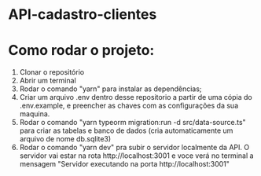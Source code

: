 # API-cadastro-clientes
# Como rodar o projeto:

1. Clonar o repositório
2. Abrir um terminal
3. Rodar o comando "yarn" para instalar as dependências;
4. Criar um arquivo .env dentro desse repositorio a partir de uma cópia do .env.example, e preencher as chaves com as configurações da sua maquina.
5. Rodar o comando "yarn typeorm migration:run -d src/data-source.ts" para criar as tabelas e banco de dados (cria automaticamente um arquivo de nome db.sqlite3)
6. Rodar o comando "yarn dev" pra subir o servidor localmente da API. O servidor vai estar na rota http://localhost:3001 e voce verá no terminal a mensagem "Servidor executando na porta http://localhost:3001"
